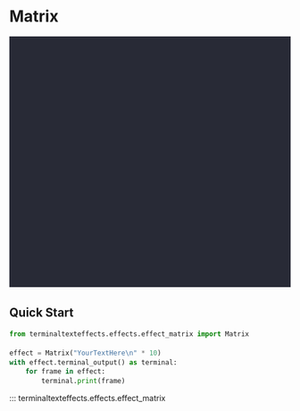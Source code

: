 # Matrix

![Demo](../img/effects_demos/matrix_demo.gif)

## Quick Start

``` py title="matrix.py"
from terminaltexteffects.effects.effect_matrix import Matrix

effect = Matrix("YourTextHere\n" * 10)
with effect.terminal_output() as terminal:
    for frame in effect:
        terminal.print(frame)
```

::: terminaltexteffects.effects.effect_matrix
